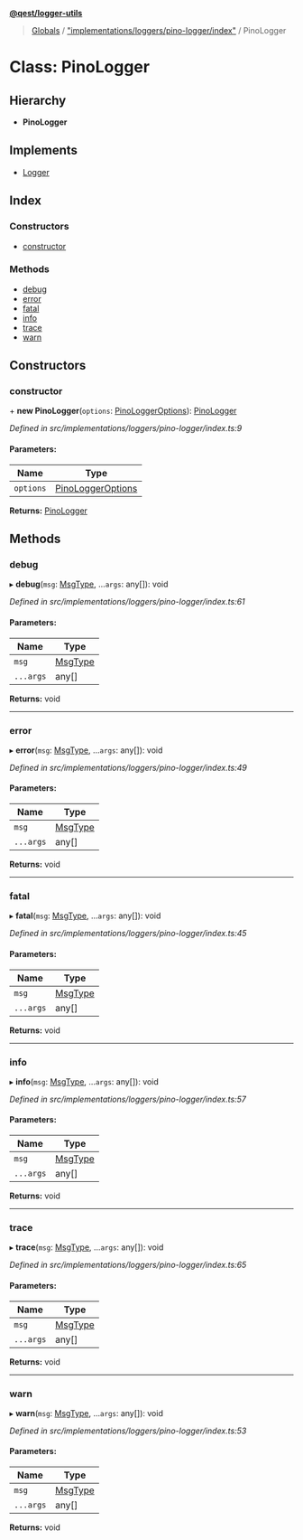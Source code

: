 **[@qest/logger-utils](../README.md)**

> [Globals](../README.md) / ["implementations/loggers/pino-logger/index"](../modules/_implementations_loggers_pino_logger_index_.md) / PinoLogger

# Class: PinoLogger

## Hierarchy

* **PinoLogger**

## Implements

* [Logger](../interfaces/_lib_loggers_interfaces_.logger.md)

## Index

### Constructors

* [constructor](_implementations_loggers_pino_logger_index_.pinologger.md#constructor)

### Methods

* [debug](_implementations_loggers_pino_logger_index_.pinologger.md#debug)
* [error](_implementations_loggers_pino_logger_index_.pinologger.md#error)
* [fatal](_implementations_loggers_pino_logger_index_.pinologger.md#fatal)
* [info](_implementations_loggers_pino_logger_index_.pinologger.md#info)
* [trace](_implementations_loggers_pino_logger_index_.pinologger.md#trace)
* [warn](_implementations_loggers_pino_logger_index_.pinologger.md#warn)

## Constructors

### constructor

\+ **new PinoLogger**(`options`: [PinoLoggerOptions](../interfaces/_implementations_loggers_pino_logger_interfaces_.pinologgeroptions.md)): [PinoLogger](_implementations_loggers_pino_logger_index_.pinologger.md)

*Defined in src/implementations/loggers/pino-logger/index.ts:9*

#### Parameters:

Name | Type |
------ | ------ |
`options` | [PinoLoggerOptions](../interfaces/_implementations_loggers_pino_logger_interfaces_.pinologgeroptions.md) |

**Returns:** [PinoLogger](_implementations_loggers_pino_logger_index_.pinologger.md)

## Methods

### debug

▸ **debug**(`msg`: [MsgType](../modules/_lib_loggers_interfaces_.md#msgtype), ...`args`: any[]): void

*Defined in src/implementations/loggers/pino-logger/index.ts:61*

#### Parameters:

Name | Type |
------ | ------ |
`msg` | [MsgType](../modules/_lib_loggers_interfaces_.md#msgtype) |
`...args` | any[] |

**Returns:** void

___

### error

▸ **error**(`msg`: [MsgType](../modules/_lib_loggers_interfaces_.md#msgtype), ...`args`: any[]): void

*Defined in src/implementations/loggers/pino-logger/index.ts:49*

#### Parameters:

Name | Type |
------ | ------ |
`msg` | [MsgType](../modules/_lib_loggers_interfaces_.md#msgtype) |
`...args` | any[] |

**Returns:** void

___

### fatal

▸ **fatal**(`msg`: [MsgType](../modules/_lib_loggers_interfaces_.md#msgtype), ...`args`: any[]): void

*Defined in src/implementations/loggers/pino-logger/index.ts:45*

#### Parameters:

Name | Type |
------ | ------ |
`msg` | [MsgType](../modules/_lib_loggers_interfaces_.md#msgtype) |
`...args` | any[] |

**Returns:** void

___

### info

▸ **info**(`msg`: [MsgType](../modules/_lib_loggers_interfaces_.md#msgtype), ...`args`: any[]): void

*Defined in src/implementations/loggers/pino-logger/index.ts:57*

#### Parameters:

Name | Type |
------ | ------ |
`msg` | [MsgType](../modules/_lib_loggers_interfaces_.md#msgtype) |
`...args` | any[] |

**Returns:** void

___

### trace

▸ **trace**(`msg`: [MsgType](../modules/_lib_loggers_interfaces_.md#msgtype), ...`args`: any[]): void

*Defined in src/implementations/loggers/pino-logger/index.ts:65*

#### Parameters:

Name | Type |
------ | ------ |
`msg` | [MsgType](../modules/_lib_loggers_interfaces_.md#msgtype) |
`...args` | any[] |

**Returns:** void

___

### warn

▸ **warn**(`msg`: [MsgType](../modules/_lib_loggers_interfaces_.md#msgtype), ...`args`: any[]): void

*Defined in src/implementations/loggers/pino-logger/index.ts:53*

#### Parameters:

Name | Type |
------ | ------ |
`msg` | [MsgType](../modules/_lib_loggers_interfaces_.md#msgtype) |
`...args` | any[] |

**Returns:** void
